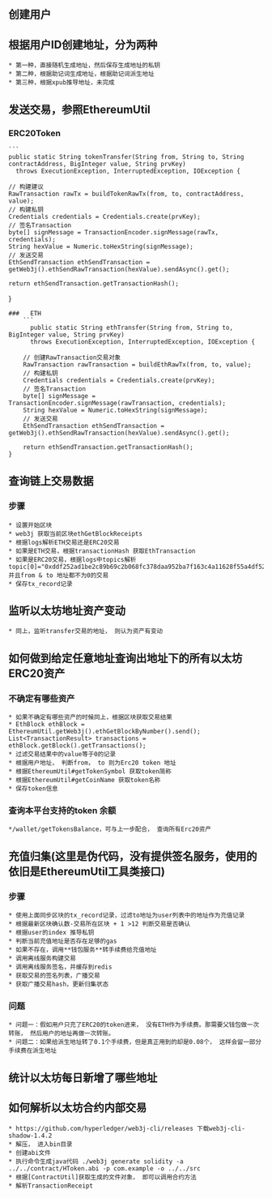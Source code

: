 ##  创建用户
##  根据用户ID创建地址，分为两种
    * 第一种，直接随机生成地址，然后保存生成地址的私钥
    * 第二种，根据助记词生成地址，根据助记词派生地址
    * 第三种，根据xpub推导地址，未完成
##  发送交易，参照EthereumUtil
###  ERC20Token
    ```  
    public static String tokenTransfer(String from, String to, String contractAddress, BigInteger value, String prvKey)
      throws ExecutionException, InterruptedException, IOException {

    // 构建建议
    RawTransaction rawTx = buildTokenRawTx(from, to, contractAddress, value);
    // 构建私钥
    Credentials credentials = Credentials.create(prvKey);
    // 签名Transaction
    byte[] signMessage = TransactionEncoder.signMessage(rawTx, credentials);
    String hexValue = Numeric.toHexString(signMessage);
    // 发送交易
    EthSendTransaction ethSendTransaction = getWeb3j().ethSendRawTransaction(hexValue).sendAsync().get();

    return ethSendTransaction.getTransactionHash();
}
```
###   ETH
    ```
      public static String ethTransfer(String from, String to, BigInteger value, String prvKey)
      throws ExecutionException, InterruptedException, IOException {

    // 创建RawTransaction交易对象
    RawTransaction rawTransaction = buildEthRawTx(from, to, value);
    // 构建私钥
    Credentials credentials = Credentials.create(prvKey);
    // 签名Transaction
    byte[] signMessage = TransactionEncoder.signMessage(rawTransaction, credentials);
    String hexValue = Numeric.toHexString(signMessage);
    // 发送交易
    EthSendTransaction ethSendTransaction = getWeb3j().ethSendRawTransaction(hexValue).sendAsync().get();

    return ethSendTransaction.getTransactionHash();
}
```
## 查询链上交易数据
### 步骤
    * 设置开始区块
    * web3j 获取当前区块ethGetBlockReceipts
    * 根据logs解析ETH交易还是ERC20交易
    * 如果是ETH交易，根据transactionHash 获取EthTransaction
    * 如果是ERC20交易，根据logs中topics解析topic[0]="0xddf252ad1be2c89b69c2b068fc378daa952ba7f163c4a11628f55a4df523b3ef" 并且from & to 地址都不为0的交易
    * 保存tx_record记录

## 监听以太坊地址资产变动
    * 同上，监听transfer交易的地址， 则认为资产有变动
## 如何做到给定任意地址查询出地址下的所有以太坊ERC20资产
### 不确定有哪些资产
    * 如果不确定有哪些资产的时候同上，根据区块获取交易结果
    * EthBlock ethBlock = EthereumUtil.getWeb3j().ethGetBlockByNumber().send();
    List<TransactionResult> transactions = ethBlock.getBlock().getTransactions();
    * 过滤交易结果中的value等于0的记录
    * 根据用户地址， 判断from， to 则为Erc20 token 地址
    * 根据EthereumUtil#getTokenSymbol 获取token简称
    * 根据EthereumUtil#getCoinName 获取token名称
    * 保存token信息
### 查询本平台支持的token 余额
    */wallet/getTokensBalance，可与上一步配合， 查询所有Erc20资产

##  充值归集(这里是伪代码，没有提供签名服务，使用的依旧是EthereumUtil工具类接口)
### 步骤
    * 使用上面同步区块的tx_record记录，过滤to地址为user列表中的地址作为充值记录
    * 根据最新区块确认数-交易所在区块 + 1 >12 判断交易是否确认
    * 根据user的index 推导私钥
    * 判断当前充值地址是否存在足够的gas
    * 如果不存在，调用**钱包服务**转手续费给充值地址
    * 调用离线服务构建交易
    * 调用离线服务签名，并缓存到redis
    * 获取交易的签名列表，广播交易
    * 获取广播交易hash，更新归集状态
### 问题
    * 问题一：假如用户只充了ERC20的token进来， 没有ETH作为手续费。那需要父钱包做一次转账， 然后用户的地址再做一次转账。
    * 问题二：如果给派生地址转了0.1个手续费，但是真正用到的却是0.08个， 这样会留一部分手续费在派生地址
## 统计以太坊每⽇新增了哪些地址
## 如何解析以太坊合约内部交易
    * https://github.com/hyperledger/web3j-cli/releases 下载web3j-cli-shadow-1.4.2
    * 解压， 进入bin目录
    * 创建abi文件
    * 执行命令生成java代码 ./web3j generate solidity -a ../../contract/HToken.abi -p com.example -o ../../src
    * 根据[ContractUtil]获取生成的文件对象， 即可以调用合约方法
    * 解析TransactionReceipt